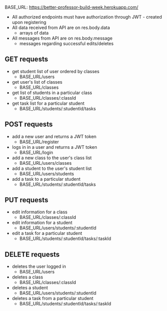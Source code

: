 BASE_URL: https://better-professor-build-week.herokuapp.com/

- All authorized endpoints must have authorization through JWT - created upon registering
- All data received from API are on res.body.data
  - arrays of data
- All messages from API are on res.body.message
  - messages regarding successful edits/deletes

## GET requests

- get student list of user ordered by classes
  - BASE_URL/users
- get user's list of classes
  - BASE_URL/classes
- get list of students in a particular class
  - BASE_URL/classes/:classId
- get task list for a particular student
  - BASE_URL/students/:studentId/tasks

## POST requests

- add a new user and returns a JWT token
  - BASE_URL/register
- logs in in a user and returns a JWT token
  - BASE_URL/login
- add a new class to the user's class list
  - BASE_URL/users/classes
- add a student to the user's student list
  - BASE_URL/users/students
- add a task to a particular student
  - BASE_URL/students/:studentId/tasks

## PUT requests

- edit information for a class
  - BASE_URL/classes/:classId
- edit information for a student
  - BASE_URL/users/students/:studentId
- edit a task for a particular student
  - BASE_URL/students/:studentId/tasks/:taskId

## DELETE requests

- deletes the user logged in
  - BASE_URL/users
- deletes a class
  - BASE_URL/classes/:classId
- deletes a student
  - BASE_URL/users/students/:studentId
- deletes a task from a particular student
  - BASE_URL/students/:studentId/tasks/:taskId
